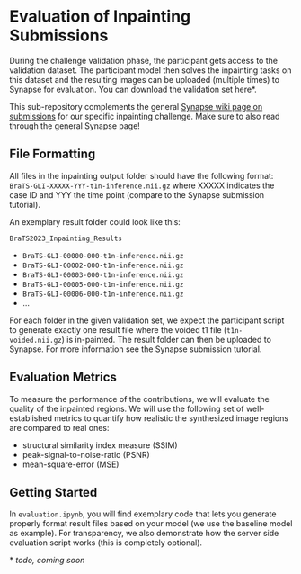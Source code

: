 
# Evaluation of Inpainting Submissions

During the challenge validation phase, the participant gets access to the validation dataset. The participant model then solves the inpainting tasks on this dataset and the resulting images can be uploaded (multiple times) to Synapse for evaluation. You can download the validation set here\*.

This sub-repository complements the general [Synapse wiki page on submissions](https://www.synapse.org/#!Synapse:syn51156910/wiki/622349) for our specific inpainting challenge. Make sure to also read through the general Synapse page!

## File Formatting

All files in the inpainting output folder should have the following format: ```BraTS-GLI-XXXXX-YYY-t1n-inference.nii.gz``` where XXXXX indicates the case ID and YYY the time point (compare to the Synapse submission tutorial).

An exemplary result folder could look like this:

```BraTS2023_Inpainting_Results```
- ```BraTS-GLI-00000-000-t1n-inference.nii.gz```
- ```BraTS-GLI-00002-000-t1n-inference.nii.gz```
- ```BraTS-GLI-00003-000-t1n-inference.nii.gz```
- ```BraTS-GLI-00005-000-t1n-inference.nii.gz```
- ```BraTS-GLI-00006-000-t1n-inference.nii.gz```
- ...


For each folder in the given validation set, we expect the participant script to generate exactly one result file where the voided t1 file (```t1n-voided.nii.gz```) is in-painted. 
The result folder can then be uploaded to Synapse. For more information see the Synapse submission tutorial.

## Evaluation Metrics
To measure the performance of the contributions, we will evaluate the quality of the inpainted regions. We will use the following set of well-established metrics to quantify how realistic the synthesized image regions are compared to real ones:
- structural similarity index measure (SSIM)
- peak-signal-to-noise-ratio (PSNR)
- mean-square-error (MSE)

## Getting Started

In ```evaluation.ipynb```, you will find exemplary code that lets you generate properly format result files based on your model (we use the baseline model as example). For transparency, we also demonstrate how the server side evaluation script works (this is completely optional).


\* *todo, coming soon*
